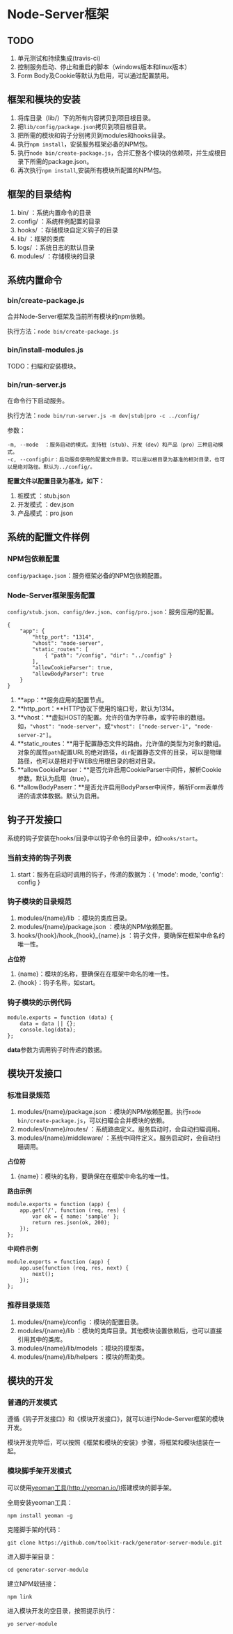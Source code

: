 # Node-Server框架 #

## TODO ##

1. 单元测试和持续集成(travis-ci)
2. 控制服务启动、停止和重启的脚本（windows版本和linux版本）
3. Form Body及Cookie等默认为启用，可以通过配置禁用。

## 框架和模块的安装 ##

1. 将库目录（lib/）下的所有内容拷贝到项目根目录。
2. 把`lib/config/package.json`拷贝到项目根目录。
3. 把所需的模块和钩子分别拷贝到modules和hooks目录。
4. 执行`npm install`，安装服务框架必备的NPM包。
5. 执行`node bin/create-package.js`，合并汇整各个模块的依赖项，并生成根目录下所需的package.json。
6. 再次执行`npm install`,安装所有模块所配置的NPM包。

## 框架的目录结构 ##

1. bin/		：系统内置命令的目录
2. config/	：系统样例配置的目录
3. hooks/	：存储模块自定义钩子的目录
4. lib/		：框架的类库
5. logs/	：系统日志的默认目录
6. modules/	：存储模块的目录

## 系统内置命令 ##

### bin/create-package.js ###

合并Node-Server框架及当前所有模块的npm依赖。

执行方法：`node bin/create-package.js`

### bin/install-modules.js ###

TODO：扫瞄和安装模块。

### bin/run-server.js ###

在命令行下启动服务。

执行方法：`node bin/run-server.js -m dev|stub|pro -c ../config/`

参数：

	-m, --mode	：服务启动的模式。支持桩（stub）、开发（dev）和产品（pro）三种启动模式。
	-c, --configDir：启动服务使用的配置文件目录。可以是以根目录为基准的相对目录，也可以是绝对路径。默认为../config/。

**配置文件以配置目录为基准，如下：**

1. 桩模式	：stub.json
2. 开发模式	：dev.json
3. 产品模式	：pro.json

## 系统的配置文件样例 ##

### NPM包依赖配置 ###

`config/package.json`：服务框架必备的NPM包依赖配置。

### Node-Server框架服务配置 ###

`config/stub.json`、`config/dev.json`、`config/pro.json`：服务应用的配置。

	{
	    "app": {
	        "http_port": "1314",
	        "vhost": "node-server",
	        "static_routes": [
	            { "path": "/config", "dir": "../config" }
	        ],
            "allowCookieParser": true,
            "allowBodyParser": true
	    }
	}
1. **app：**服务应用的配置节点。
2. **http_port：**HTTP协议下使用的端口号，默认为1314。
3. **vhost：**虚拟HOST的配置。允许的值为字符串，或字符串的数组。如，`"vhost": "node-server"`，或`"vhost": ["node-server-1", "node-server-2"]`。
4. **static_routes：**用于配置静态文件的路由。允许值的类型为对象的数组。对象的属性`path`配置URL的绝对路径，`dir`配置静态文件的目录，可以是物理路径，也可以是相对于WEB应用根目录的相对目录。
5. **allowCookieParser：**是否允许启用CookieParser中间件，解析Cookie参数。默认为启用（true）。
6. **allowBodyPaserr：**是否允许启用BodyParser中间件，解析Form表单传递的请求体数据。默认为启用。

## 钩子开发接口 ##

系统的钩子安装在hooks/目录中以钩子命令的目录中，如`hooks/start`。

### 当前支持的钩子列表 ###

1. start：服务在启动时调用的钩子，传递的数据为：{ 'mode': mode, 'config': config }

### 钩子模块的目录规范 ###

1. modules/{name}/lib					：模块的类库目录。
2. modules/{name}/package.json			：模块的NPM依赖配置。
3. hooks/{hook}/hook_{hook}_{name}.js	：钩子文件，要确保在框架中命名的唯一性。

**占位符**

1. {name}：模块的名称，要确保在在框架中命名的唯一性。
2. {hook}：钩子名称，如start。

### 钩子模块的示例代码 ###

	module.exports = function (data) {
	    data = data || {};
	    console.log(data);
	};

**data**参数为调用钩子时传递的数据。

## 模块开发接口 ##

### 标准目录规范 ###

1. modules/{name}/package.json	：模块的NPM依赖配置。执行`node bin/create-package.js`，可以扫瞄合合并模块的依赖。
2. modules/{name}/routes/		：系统路由定义。服务启动时，会自动扫瞄调用。
3. modules/{name}/middleware/	：系统中间件定义。服务启动时，会自动扫瞄调用。

**占位符**

1. {name}：模块的名称，要确保在在框架中命名的唯一性。

**路由示例**

	module.exports = function (app) {
	    app.get('/', function (req, res) {
	        var ok = { name: 'sample' };
	        return res.json(ok, 200);
	    });
	};

**中间件示例**

	module.exports = function (app) {
	    app.use(function (req, res, next) {
	        next();
	    });
	};

### 推荐目录规范 ###

1. modules/{name}/config		：模块的配置目录。
2. modules/{name}/lib			：模块的类库目录。其他模块设置依赖后，也可以直接引用其中的类库。
3. modules/{name}/lib/models	：模块的模型类。
4. modules/{name}/lib/helpers	：模块的帮助类。

## 模块的开发 ##

### 普通的开发模式 ###

遵循《钩子开发接口》和《模块开发接口》，就可以进行Node-Server框架的模块开发。

模块开发完毕后，可以按照《框架和模块的安装》步骤，将框架和模块组装在一起。

### 模块脚手架开发模式 ###

可以使用[yeoman工具(http://yeoman.io/)](http://yeoman.io/)搭建模块的脚手架。

全局安装yeoman工具：

	npm install yeoman -g

克隆脚手架的代码：

	git clone https://github.com/toolkit-rack/generator-server-module.git

进入脚手架目录：

	cd generator-server-module

建立NPM软链接：
	
	npm link

进入模块开发的空目录，按照提示执行：

	yo server-module
